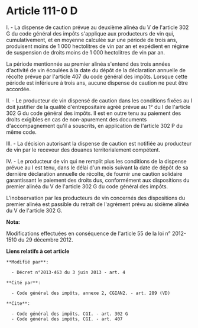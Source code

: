 # Article 111-0 D

I. - La dispense de caution prévue au deuxième alinéa  du V de l'article 302 G du code général des impôts s'applique aux
producteurs de vin qui, cumulativement, et en moyenne calculée sur une période de trois ans, produisent moins de 1 000
hectolitres de vin par an et expédient en régime de suspension de droits moins de 1 000 hectolitres de vin par an.

La période mentionnée au premier alinéa s'entend des trois années d'activité de vin écoulées à la date du dépôt de la
déclaration annuelle de récolte prévue par l'article 407 du code général des impôts. Lorsque cette période est inférieure à
trois ans, aucune dispense de caution ne peut être accordée.

II. - Le producteur de vin dispensé de caution dans les conditions fixées au I doit justifier de la qualité d'entrepositaire
agréé prévue au 1° du I de l'article 302 G du code général des impôts. Il est en outre tenu au paiement des droits exigibles
en cas de non-apurement des documents d'accompagnement qu'il a souscrits, en application de l'article 302 P du même code.

III. - La décision autorisant la dispense de caution est notifiée au producteur de vin par le receveur des douanes
territorialement compétent.

IV. - Le producteur de vin qui ne remplit plus les conditions de la dispense prévue au I est tenu, dans le délai d'un mois
suivant la date de dépôt de sa dernière déclaration annuelle de récolte, de fournir une caution solidaire garantissant le
paiement des droits dus, conformément aux dispositions du premier alinéa du V de l'article 302 G du code général des impôts.

L'inobservation par les producteurs de vin concernés des dispositions du premier alinéa est passible du retrait de l'agrément
prévu au sixième alinéa  du V de l'article 302 G.

**Nota:**

Modifications effectuées en conséquence de l'article 55 de la loi n° 2012-1510 du 29 décembre 2012.

**Liens relatifs à cet article**

	**Modifié par**:

	  - Décret n°2013-463 du 3 juin 2013 - art. 4

	**Cité par**:

	  - Code général des impôts, annexe 2, CGIAN2. - art. 289 (VD)

	**Cite**:

	  - Code général des impôts, CGI. - art. 302 G
	  - Code général des impôts, CGI. - art. 407
